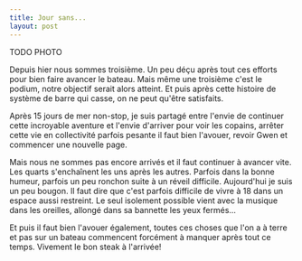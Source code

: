 ```yaml
---
title: Jour sans...
layout: post
---
```


TODO PHOTO

Depuis hier nous sommes troisième. Un peu déçu après tout ces efforts pour bien faire avancer le bateau. Mais même une troisième c'est le podium, notre objectif serait alors atteint.  Et puis après cette histoire de système de barre qui casse, on ne peut qu'être satisfaits.

Après 15 jours de mer non-stop, je suis partagé entre l'envie de continuer cette incroyable aventure et l'envie d'arriver pour voir les copains, arrêter cette vie en collectivité parfois pesante il faut bien l'avouer, revoir Gwen et commencer une nouvelle page.

Mais nous ne sommes pas encore arrivés et il faut continuer à avancer vite. Les quarts s'enchaînent les uns après les autres. Parfois dans la bonne humeur, parfois un peu ronchon suite à un réveil difficile. Aujourd'hui je suis un peu bougon. Il faut dire que c'est parfois difficile de vivre à 18 dans un espace aussi restreint. Le seul isolement possible vient avec la musique dans les oreilles, allongé dans sa bannette les yeux fermés...

Et puis il faut bien l'avouer également, toutes ces choses que l'on a à terre et pas sur un bateau commencent forcément à manquer après tout ce temps. Vivement le bon steak à l'arrivée!

